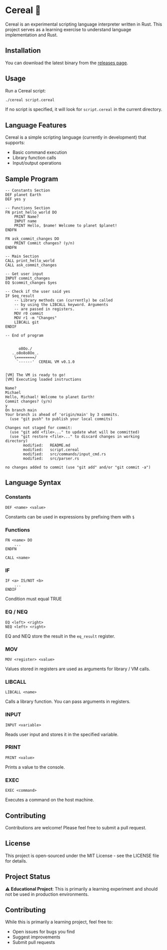 # Cereal 🥣

Cereal is an experimental scripting language interpreter written in Rust. This project serves as a learning exercise to understand language implementation and Rust.

## Installation

You can download the latest binary from the [releases page](https://github.com/michaelrausch/cereal/releases).

## Usage

Run a Cereal script:
```bash
./cereal script.cereal
```

If no script is specified, it will look for `script.cereal` in the current directory.

## Language Features

Cereal is a simple scripting language (currently in development) that supports:
- Basic command execution
- Library function calls
- Input/output operations

## Sample Program
```
-- Constants Section
DEF planet Earth
DEF yes y

-- Functions Section    
FN print_hello_world DO
    PRINT Name?
    INPUT name
    PRINT Hello, $name! Welcome to planet $planet!
ENDFN

FN ask_commit_changes DO 
    PRINT Commit changes? (y/n)
ENDFN

-- Main Section
CALL print_hello_world
CALL ask_commit_changes

-- Get user input
INPUT commit_changes
EQ $commit_changes $yes

-- Check if the user said yes
IF $eq_result
    -- Library methods can (currently) be called
    -- by using the LIBCALL keyword. Arguments 
    -- are passed in registers.
    MOV r0 commit
    MOV r1 -m "Changes"
    LIBCALL git
ENDIF

-- End of program

```

```

      o8Oo./
   ._o8o8o8Oo_.
    \========/
     `------'  CEREAL VM v0.1.0


[VM] The VM is ready to go!
[VM] Executing loaded instructions

Name?
Michael
Hello, Michael! Welcome to planet Earth!
Commit changes? (y/n)
y
On branch main
Your branch is ahead of 'origin/main' by 3 commits.
  (use "git push" to publish your local commits)

Changes not staged for commit:
  (use "git add <file>..." to update what will be committed)
  (use "git restore <file>..." to discard changes in working directory)
        modified:   README.md
        modified:   script.cereal
        modified:   src/commands/input_cmd.rs
        modified:   src/parser.rs

no changes added to commit (use "git add" and/or "git commit -a")
```


## Language Syntax

### Constants
```
DEF <name> <value>
```
Constants can be used in expressions by prefixing them with `$`

### Functions 
```
FN <name> DO
    ...
ENDFN

CALL <name>
```

### IF
```
IF <a> IS/NOT <b>
    ...
ENDIF
```

Condition must equal TRUE


### EQ / NEQ
```
EQ <left> <right>
NEQ <left> <right>
```

EQ and NEQ store the result in the `eq_result` register.

### MOV
```
MOV <register> <value>
```
Values stored in registers are used as arguments for library / VM calls.

### LIBCALL
```
LIBCALL <name>
```
Calls a library function. You can pass arguments in registers.

### INPUT
```
INPUT <variable>
```
Reads user input and stores it in the specified variable.

### PRINT
```
PRINT <value>
```
Prints a value to the console.

### EXEC
``` 
EXEC <command>
```
Executes a command on the host machine.


## Contributing

Contributions are welcome! Please feel free to submit a pull request.

## License

This project is open-sourced under the MIT License - see the LICENSE file for details.

## Project Status

⚠️ **Educational Project**: This is primarily a learning experiment and should not be used in production environments.

## Contributing

While this is primarily a learning project, feel free to:
- Open issues for bugs you find
- Suggest improvements
- Submit pull requests

